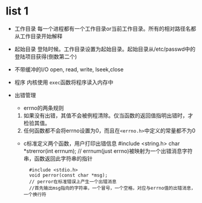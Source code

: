 # list 1
- 工作目录
每一个进程都有一个工作目录or当前工作目录。所有的相对路径名都从工作目录开始解释
- 起始目录
登陆时候。工作目录设置为起始目录。起始目录从/etc/passwd中的登陆项目获得(倒数第二个)
- 不带缓冲的I/O
open, read, write, lseek,close

- 程序
内核使用 `exec`函数将程序读入内存中
- 出错管理
	- errno的两条规则
    1. 如果没有出错，其值不会被例程清除。仅当函数的返回值指明出错时，才检验其值。
    2. 任何函数都不会将errno设置为0，而且在`<errno.h>`中定义的常量都不为0
    - c标准定义两个函数，用户打印出错信息
    		#include <string.h>
            char *strerror(int errnum);
            // errnum(just errno)被映射为一个出错消息字符串，函数返回此字符串的指针
            
            #include <stdio.h>
            void perror(const char *msg);
            // perror在标准错误上产生一个出错消息
            //首先输出msg指向的字符串，一个冒号，一个空格，对应与errno值的出错消息，一个换行符